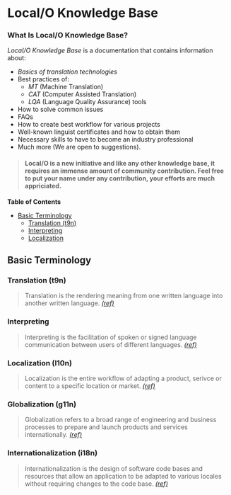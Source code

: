 # LocaI/O Knowledge Base

### What Is LocaI/O Knowledge Base?


*LocaI/O Knowledge Base* is a documentation that contains information about:
- *Basics of translation technologies*
- Best practices of:
	- *MT* (Machine Translation) 
	- *CAT* (Computer Assisted Translation) 
	- *LQA* (Language Quality Assurance) tools
- How to solve common issues 
- FAQs 
- How to create best workflow for various projects
- Well-known linguist certificates and how to obtain them
- Necessary skills to have to become an industry professional
- Much more (We are open to suggestions).


> #### LocaI/O is a new initiative and like any other knowledge base, it requires an immense amount of community contribution. Feel free to put your name under any contribution, your efforts are much appriciated.

**Table of Contents**
- [Basic Terminology](#basic-terminology)
	- [Translation (t9n)](#translation)
	- [Interpreting](#interpreting)
	- [Localization](#localization)

## Basic Terminology

### Translation (t9n)

> Translation is the rendering meaning from one written language into another written language. *[(ref)](https://www.gala-global.org/knowledge-center/about-the-industry/language-services)*

### Interpreting

> Interpreting is the facilitation of spoken or signed language communication between users of different languages. *[(ref)](https://www.gala-global.org/knowledge-center/about-the-industry/language-services)*

### Localization (l10n)

> Localization is the entire workflow of adapting a product, serivce or content to a specific location or market. *[(ref)](https://www.gala-global.org/knowledge-center/about-the-industry/language-services)*

### Globalization (g11n)

> Globalization refers to a broad range of engineering and business processes to prepare and launch products and services internationally. *[(ref)](https://www.gala-global.org/knowledge-center/about-the-industry/language-services)*

### Internationalization (i18n)

> Internationalization is the design of software code bases and resources that allow an application to be adapted to various locales without requiring changes to the code base. *[(ref)](https://www.gala-global.org/knowledge-center/about-the-industry/language-services)*